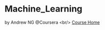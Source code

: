 # Machine_Learning
by Andrew NG @Coursera \<br/>
[Course Home](http://www.coursera.org/learn/machine-learning/home/welcome)
